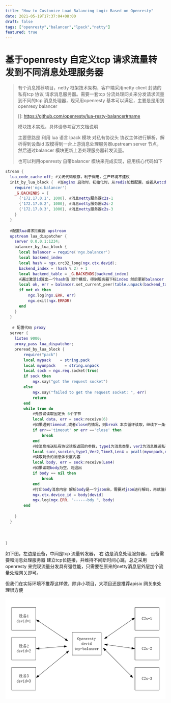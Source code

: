 ```yaml
---
title: "How to Customize Load Balancing Logic Based on Openresty"
date: 2021-05-19T17:37:04+08:00
draft: false
tags: ["openresty","balancer","lpack","netty"]
featured: true
---
```


# 基于openresty 自定义tcp 请求流量转发到不同消息处理服务器

>  有个消息推荐项目，netty 框架技术架构，客户端采用netty client 封装的私有tcp 协议 请求消息服务器。需要一套tcp 分流处理网关来分发请求流量到不同的tcp 消息处理器，现采用openresty 基本可以满足，主要是是用到openresy  balancer
>
> []: https://github.com/openresty/lua-resty-balancer#name
>
> 模块技术实现，具体请参考官方文档说明
>
> 主要思路是 利用 lua 语言 lpack 模块 对私有协议头 协议主体进行解析，解析得到设备id 取模得到一台上游消息处理服务器upstream server 节点， 然后通过balancer 模块更新上游处理服务器转发流量。
>
> 也可以利用openresty 自带balancer 模块来完成实现，应用核心代码如下



 ```lua
 stream {
   lua_code_cache off; #关闭代码缓存，利于调用，生产环境不建议
   init_by_lua_block {  #当nginx 启动时，初始化时，从redis加载配置，或者从etcd 加载配置,该数据可以做一个后台管理，运维人员直接后台操作
     require('ngx.balancer')
     _G.BACKENDS = {
       {'172.17.0.1', 1000}, #消息netty服务器c2s-1
       {'172.17.0.2', 1000}, #消息netty服务器c2s-2
       {'172.17.0.3', 1000}, #消息netty服务器c2s-3
     }
   }
   
   #配置lua请求拦截器 upstream
   upstream lua_dispatcher {
     server 0.0.0.1:1234;
     balancer_by_lua_block {
       local balancer = require('ngx.balancer')
       local backend_index
       local hash = ngx.crc32_long(ngx.ctx.devid);
       backend_index = (hash % 2) + 1
       local backend_table = _G.BACKENDS[backend_index]
       #通过激活id算出一个hash值 取个模后，得到服务器下标index 然后更新balancer 即可流量负载过去
       local ok, err = balancer.set_current_peer(table.unpack(backend_table))
       if not ok then
           ngx.log(ngx.ERR, err)
           ngx.exit(ngx.ERROR)
       end
     }
   }
   
    # 配置代码 proxy
   server {
     listen 9000;
     proxy_pass lua_dispatcher;
     preread_by_lua_block {
         require("pack")
         local mypack    = string.pack
         local myunpack    = string.unpack
         local sock = ngx.req.socket(true)
         if sock then
             ngx.say("got the request socket")
         else
             ngx.say("failed to get the request socket: ", err)
             return
         end
         while true do
             #先尝试读取固定头 6个字节
             local data, err = sock:receive(6)
             #如果遇到timeout,或者close的情况，则break 本次循环读取，继续下一条读取
             if err=='timeout' or err =='close' then
                 break
             end
             #按消息推送私有协议读取返回的参数，type1为消息类型，ver2为消息推送私有协议版本号，time待命时间，len4为消息体的长度，不包含头的长度
             local succ,succLen,type1,Ver2,Time3,Len4 = pcall(myunpack,data,">ccHH")
             #读取剩余的消息体长度内容
             local body, err = sock:receive(Len4)
             #如果读取body为空，则退出
             if body == nil then
                 break
             end
             #打印body消息内容 解析body是一个json串，需要对json进行解码，再赋值给ngx.ctx 全局上下文中共享变量
             ngx.ctx.device_id = body[devid]
             ngx.log(ngx.ERR, "------bdy ", body)
         end
   
     }
   }
   
     
   
 }
 ```

如下图，左边是设备，中间是tcp 流量转发器，  右 边是消息处理服务器，  设备需要和消息处理服务器 建立tcp长链接，并维持不间断时间心跳，总之采用openresty 来完现流量分发具有强性能，只需要在原来的netty消息层外层加个流量处理网关即可。

但我们在实际环境不推荐这样做，除非小项目，大项目还是推荐apisix 网关来处理很方便

![image-20210519191548391](image-20210519191548391.png)